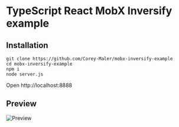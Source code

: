 # TypeScript React MobX Inversify example

## Installation

```
git clone https://github.com/Corey-Maler/mobx-inversify-example
cd mobx-inversify-example
npm i
node server.js
```

Open http://localhost:8888

## Preview
![Preview](https://rawgithub.com/Corey-Maler/mobx-inversify-example/master/misc/screenshoot.png)